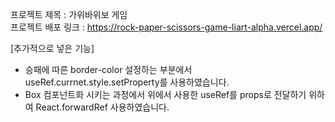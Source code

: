 프로젝트 제목 : 가위바위보 게임<br/>
프로젝트 배포 링크 : https://rock-paper-scissors-game-liart-alpha.vercel.app/

[추가적으로 넣은 기능]
  - 승패에 따른 border-color 설정하는 부분에서 useRef.currnet.style.setProperty를 사용하였습니다.
  - Box 컴포넌트화 시키는 과정에서 위에서 사용한 useRef를 props로 전달하기 위하여 React.forwardRef 사용하였습니다.
